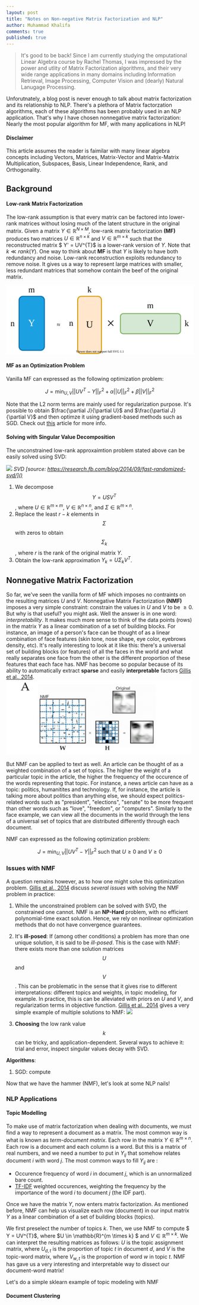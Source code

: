 ```yaml
---
layout: post
title: "Notes on Non-negative Matrix Factorization and NLP"
author: Muhammad Khalifa
comments: true
published: true
---
```



> It's good to be back! Since I am currently studying the omputational Linear Algebra course by Rachel Thomas, I was impressed by the power and utlity of Matrix Factorization algorithms, and their very wide range applications in many domains including Information Retrieval, Image Processing, Computer Vision and (dearly) Natural Lanugage Processing. 
<!--more-->


Unforutnately, a blog post is never enough to talk about matrix factorization and its relationship to NLP. There's a plethora of Matrix factorzation algorithms, each of these algorithms has been probably used in an NLP application. That's why I have chosen nonnegative matrix factorization: Nearly the most popular algorithm for MF, with many applications in NLP!



#### Disclaimer
This article assumes the reader is faimilar with many linear algebra concepts including Vectors, Matrices, Matrix-Vector and Matrix-Matrix Multiplication, Subspaces, Basis, Linear Independence, Rank, and Orthogonality.

## Background 

#### Low-rank Matrix Factorization
The low-rank assumption is that every matrix can be factored into lower-rank matrices without losing much of the latent structure in the original matrix. Given a matrix $Y \in \mathbb{R}^{N \times M}$, low-rank matrix factorization **(MF)** produces two matrices $U \in \mathbb{R}^{n \times k}$ and $V \in \mathbb{R}^{m \times k}$ such that the reconstructed matrix $ Y' = UV^{T}$ is a lower-rank version of $Y$. Note that $k \ll rank(Y)$. One way to think about **MF** is that $Y$ is likely to have both redundancy and noise. Low-rank reconstruction exploits redundancy to remove noise. It gives us a way to represent large matrices with smaller, less redundant matrices that somehow contain the beef of the original matrix.


![](/images/mf-imgs/low-rank-mf.svg)



#### MF as an Optimization Problem
Vanilla MF can expressed as the following optimization problem:

$$
\begin{equation}
   J = \min_{U,V} ||UV^T - Y||^2_F + \alpha ||U||^2_F + \beta ||V||^2_F
\end{equation}
$$

Note that the L2 norm terms are mainly used for regularization purpose. It's possible to obtain $\frac{\partial J}{\partial U}$ and $\frac{\partial J}{\partial V}$ and then optimze it using gradient-based methods such as SGD. Check out [this](https://yangjiera.github.io/works/low-rank.pdf) article for more info.

#### Solving with Singular Value Decomposition
The unconstrained low-rank approxaimtion problem stated above can be easily solved using SVD: 

![](https://miro.medium.com/max/1164/1*4Vpi3CFxjLsyJ2zZsZfcCw.png)
*SVD [source: https://research.fb.com/blog/2014/09/fast-randomized-svd/]()*

1. We decompose $$Y = U S V^{T}$$, where $U \in \mathbb{R}^{m \times m}$, $V \in \mathbb{R}^{n \times n}$, and $\Sigma \in \mathbb{R}^{m \times n}$.
2. Replace the least $r - k$ elements in $$\Sigma$$ with zeros to obtain $$\Sigma_k$$, where $r$ is the rank of the original matrix $Y$. 
3. Obtain the low-rank approximation $Y_k = U \Sigma_k V^{T}$.



## Nonnegative Matrix Factorization
So far, we've seen the vanilla form of MF which imposes no contraints on the resulting matrices $U$ and $V$. Nonnegative Matrix Factorization **(NMF)** imposes a very simple constraint: constrain the values in $U$ and $V$ to be $\geq 0$. But why is that useful? you might ask. Well the answer is in one word: *interpretability*. It makes much more sense to think of the data points (rows) in the matrix $Y$ as a linear combination of a set of building blocks. For instance, an image of a person's face can be thought of as a linear combination of face features (skin tone, nose shape, eye color, eyebrows density, etc). It's really interesting to look at it like this: there's a universal set of building blocks (or features) of all the faces in the world and what really separates one face from the other is the different proportion of these features that each face has. NMF has become so popular because of its ability to automatically extract **sparse** and easily **interpretable** factors [Gillis et al., 2014](https://arxiv.org/pdf/1401.5226.pdf).
<img src="/images/mf-imgs/facial-images-nmf.png" width="500" height="200">

But NMF can be applied to text as well. An article can be thought of as a weighted combination of a set of topics. The higher the weight of a particular topic in the article, the higher the frequency of the occurence of the words representing that topic. For instance, a news article can have as a topic: politics, humanitites and technology. If, for instance, the article is talking more about politics than anything else, we should expect politics-related words such as "president", "elections", "senate" to be more frequent than other words such as "love", "freedom", or "computers". Similarly to the face example, we can view all the documents in the world through the lens of a universal set of topics that are distributed differently through each document.

NMF can expressed as the following optimization problem:

$$
\begin{equation}
   J = \min_{U,V} ||UV^T - Y||^2_F \text{ such that } U \geq 0 \text{ and } V \geq 0
\end{equation}
$$

### Issues with NMF

A question remains however, as to how one might solve this optimization problem. [Gillis et al., 2014](https://arxiv.org/pdf/1401.5226.pdf) discuss *several issues* with solving the NMF problem in practice:

   1. While the unconstrained problem can be solved with SVD, the constrained one cannot. NMF is an **NP-Hard** problem, with no efficient polynomial-time exact solution. Hence, we rely on nonlinear optimization methods that do not have convergence guarantees.
   2. It's **ill-posed**: If (among other conditions) a problem has more than one unique solution, it is said to be *ill-posed*. This is the case with NMF: there exists more than one solution matrices $$U$$ and $$V$$. This can be problematic in the sense that it gives rise to different interpretations: different topics and weights, in topic modeling, for example. In practice, this is can be alleviated with priors on $U$ and $V$, and regularization terms in objective function. [Gillis et al., 2014](https://arxiv.org/pdf/1401.5226.pdf) gives a very simple example of multiple solutions to NMF: 
   ![](https://i.imgur.com/9mw0fql.png)

   3. **Choosing** the low rank value $$k$$ can be tricky, and application-dependent. Several ways to achieve it: trial and error, inspect singular values decay with SVD.


**Algorithms**:
1. SGD: compute

Now that we have the hammer (NMF), let's look at some NLP nails!

### NLP Applications

#### Topic Modelling

To make use of matrix factorization when dealing with documents, we must find a way to represent a document as a matrix. The most common way is what is known as *term-document matrix*. Each row in the matrix $Y \in \mathbb{R}^{m \times n}$. Each row is a document and each column is a word. But this is a matrix of real numbers, and we need a number to put in $Y_{ij}$ that somehow relates document $i$ with word $j$. The most common ways to fill $Y_{ij}$ are :
		
* Occurence frequency of word $i$ in document $j$, which is an unnormalized bare count.
* [TF-IDF](https://en.wikipedia.org/wiki/Tf%E2%80%93idf) weighted occurences, weighting the frequency by the importance of the word $i$ to document $j$ (the IDF part).

Once we have the matrix $Y$, now enters matrix factorization. As mentioned before, NMF can help us visualize each row (document) in our input matrix $Y$ as a linear combination of a set of building blocks (topics). 

We first preselect the number of topics $k$. Then, we use NMF to compute $ Y = UV^{T}$, where $U \in \mathbb{R}^{m \times k} $ and $V \in \mathbb{R}^{m \times k}$. We can interpret the resulting matrices as follows: $U$ is the topic assignment matrix, where $U_{d,t}$ is the proportion of topic $t$ in document $d$, and $V$ is the topic-word matrix, where $V_{w,t}$ is the proportion of word $w$ in topic $t$. NMF has gave us a very interesting and interpretable way to dissect our document-word matrix! 

Let's do a simple sklearn example of topic modeling with NMF


#### Document Clustering

